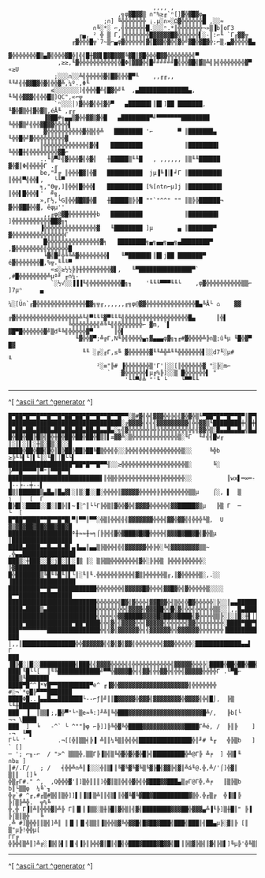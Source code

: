 
     
     
                                             ,,,, ,
                                   ,╗φ▓█▓▓▒ ∩"%≥╓`ⁿ[]▓╬▓█▓φ▄
                               ;∩] ╚╬╬╬╬╬╬╬ ¡.µ░∩»░Ω▓╬╬╬╬╬╬█ ,░░≈
                            ∩╚░*░ ⌐,╣╬╬╬╬╬╬█.░░░ⁿ.*║╬╬╬╬╬╬╬¬»▒▐b║oΓ3
                        ╓▄, ² ╬ ▒ Γ,╠╬╬╬╬╬╬╬█▓▓▓▓▓█▓╬╬╬╬╬╬▌░-║:⌐╙ `Γ╓▓▓╦
                      ╓▓╬╬╬█╦`7~▒⌐▄φ▓╬╬╬╬╬╣▓╣█▓▓╬▓╬╣▓╬╝▓█╬▓█▓╬;⌐▒,▄▓╬╬╬╬█▄
                     ▓╬╬╬╬╬╬╬█▒▄▓╣╬╬╬▓█╬║╣╣█╫▓▓▌█▓█▓▓▓╚▓█║▓█╬╬╬█▓▓╬╬╬╬╬╬╬╣▀
                  ,≥≥,╙▓╬╬╬╬╬╬╬╬╬╬╣╬█Φ╣▓▓▓╬╣█╝╝╝╝╝╝█╣╬╬▓█╣▓▒╩╣╠╣╬╬╬╬╬╬╬▓▀ «≥U
                 ;░░░∩░░╩╣╬╬╬╬╬▓╣█▓╣╬╬█▀╙    ,,╓╓,,    ╙╙╝╣╬▓▓█▓╬▓╣╬╬▓╩,¼º.,Φ╙
                ≤░░░░░░░]╣╬╬╬█╝╣█▓╬╝╙  ,▄██████████████▄,  ╙╚╣╬▓▓▓╣╣╬╬█▒]QC",«⌐╦
                 `ⁿ░░░│)▓╬╬▓╣╬╢▓╬▀   ▄██████▌║█▌]██ ███████,  ╙▓╬▓▒╬╢▓╬▓▒,éÅ╙ ,╓╓
              ▐▓██#╗▄▄▒▓╬╬▓▓▒▓╬█   ▄████████▀╝▀▀▀▀▀▀▀████████   ╚╬╬▓▒╝╣╬╬▓█▓▓╬╬╬╬▌
              ▓╬╬╬╬╬╬╬╬╬╬▓╬▒╣╬╩   ████████ '⌐       ▀ ║███████▄  ╙╬╬█╬╝▓╬╬╬╬╬╬╬╬╬▓
             ║╬╬╬╬╬╬╬╬╬╬╬╬╣▓╬▌   █████████            ║████████▌  ╚╬╬█╫╣╬╬╬╬╬╬╬╬▓█⌐
             ..╙╠▀╝╣▓╬╬╬▓╣╬▓╣   ╫█████▒╙╙█   , ,,,,,, ║▒╙╙██████   ▓╬▓║Φ╣╬╬╬╬Γ .╓
             be,"╜╔ ║╬╬╬█▓║╬▓   ██████████  jµ▐╚▐│▌╛Γ ║█████████▌  ║╬╬╣▀╣╬╬▌,   └╙▀
             ╕,"Θ╦,]║╬╬╣█╬╬╬▌   ██████████ [%[∩t∩⌐µ]j ║█████████▌  ║╬╬▌█╬╬╬▌'  ╝╗,
             »,Γ½,└G║╬╬▓█▓▓╬▓   ╫█████▒╠╠█ ""`"^^" "" ║▒╠╠██████¬  ▓╬╬▓█▓╬╬▓, êφµ''
              ,,╓φ@▓█╬╬╬╬╬╬╬╬b   █████████            ║████████▌  ]╬╬╬╬╬╬╬╬╬╬╬██▓╗╕
             ▐╬╬╬╬╬╬╬╬╬╬╬╬╬╬╬▓   ╙████████ ]µ       ▄ ║███████▀   ▓╬╬╬╬╬╬╬╬╬╬╬╬╬╬╬Γ
              █╬╬╬╬╬╬╬╬╬╬╬╬╬╬╬▓╕   ████████╗▄╗▄▄╗▄▄╗▄████████▀  ,▓╬╬╬╬╬╬╬╣╣╬╬╬╬╬╬█
              ╘▓╣█╝╬╚╚╩▓╬╬╬╬╬╬╬╬▌   ╙▀██████▌║█▌j██ ███████▀   é▓╬╬╬╬╬╬╬█,%╦.╙╙╙▀
                «≤░≥½½╠╠╫╬╬╬╬╬╬╬╬▓▌,   ╙▀███████████████▀`  ,#█╬╬╬╬╬╬╬╬╩µª╜ ╓∩¼-
                `░½√░░▐▐▐╙╣╬╬╬╬╬╬╬╬╬█╗╖    '╙╙╙▀▀▀╙╙└    ,φ▓╬╬╬╬╬╬╬╬╬╬▒▒⌐ ]7µⁿ     ▄
                  ¼░[Ü∩`╓▓╬╬╬╬╬╬╬╬╬╬╬╬╬╬█▓╗╦╓,,,,,,╓╗φ@▓▓╬╬╬╬╬╬╬╬╬╬╬╬╬╬█▄╚Å└ ⌂    ▓▓
                      ╔▓╬╬╬╬╬╬╬╬╬╬╬╬╬╬╬╬╬╬╩╙╣▀╙╙╙▓▀╙╙╙╣╬╬╬╬╬╬╬╬╬╬╬╬╬╬╬╬╬╬█▄      ║╬▌
                     ╚╬╬╬╬╬╬╬╣╩╚╙╣╣╬╬╬╬╬╬╬⌐ ▓m, `▌ ▓█▀█╬╬╬╬╬╬▓╝▒d╙╚╣╬╬╬╬╬▓▀      ║╬▌
                       ╙▓╬╬▓▀;╩╔Γ,N╙╠╣╬╬╬╬▄╖▓▄▄▄φ▓╗╖╓#▓╬╬╬╬╩╠∩▒;û╙µ ╙█╬▓▀         █▓
                         ╙╙ ░╔░╓Γ,≤╚ ▓╬╬╬╬╬╬▓╙╙╩╬╩╙╙╬╬╬╬╬╬╬▌░░d7╙░µ#               ╙
                             ²░≡"╠# ▐╬╬╬╬╬╬╬▒'Γ'│░░[║╬╬╬╬╬╬▓ "░╠░m⌐
                                `   ▓╬╬╬╬╬╬▌µ╔%╠]░░▒ █╬╬╬╬╬╬▌ "
                                     '╙╙▀╝╩ "'╙ └    └▀▀╙╙
     
    
---
^[ [^ascii ^art ^generator](http://asciiart.club) ^] 





    █▀██▀█▀▀█▀▀█▀▀█▀██▀██▀█▀▀█▀▀█▀▀█▀▀░▒#▓╣╬╣▓▓▓╬╬╠╣╣▓╬▓╬▒╙▀██▀█▀▀█▀▀█▀║█▀█▀▀█▀▀█▀▀█
    ████████████████████████████████░╔▓▓▓▓╣╣╣╣▓▓▓▓▓▓▓▓▓╣╬╬▓▓▒╙████████╪╣█╪██ª████#ª█
    █▄██▄██▄████▄██▄██▄██▄██▄█▄▄█▄░╗╣▓╬╬╬╬╬╬╠╬╠╠╬╬╬╬╬╬╣╬╣╣▓▓╬▒░█▄▄█▄▄█▄╣█▄█▄▄█▄▄█▄▄█
    █╬██╬██╠█▒╣█╬╫█╬██╬██╬██╬█▒║▌≤▓▓╩░▒╬╬╬╬╬╬╬╬╬╬╬╬╬▒░╙Γ  ╙╝╣╣█w╓ ║░║▌░║▌░╫▒░█▒░█░░█
    ████╬██╬██╣█╬║█╠██╠██╠██╚█▒╬╬╣╬░░╠╬╬╣╬╬╣╬╬╬╬╬╬╬╬╬▒░░     ╚╬b ≥╠╙╚▌╙║▌╙║░╙█││█└└▌
    ██████████████████▀██▀█▀▀█▀▀╢░░≥╬╬╬╬╬╬╬╬╬╬╬╬╬╬╬╬╬╬▒░      ╚░  ╠▀▀█▀▀▀▀║▀"║▀▀█▀▀▌
    ██████████████████████████▌║╬▒╬╠╬╬╬╬╬╬╬╬╬╬╬╠╬╬╬╬╬╬░░          ║wx▌═∞═-▐--╞--╪--▌
    █▒║██████▒▄█▄║█▄▓▌░║▒░█░░█░╬╬╬╬║▓▓▓▓▓╬╬╬╬╬╠╠╬╬╬╬╬╬╬▒▒µ    ⌠░, ▌  ▒    j  │  [  Γ
    █╠█▌░████░░█░║█╠║▌~▐░^║└└Γ╠╬▒║▓╬╬▓╬╣▓▓▓▓╬╬╬╬╬╣▓▓█████▓▒µ   ╠▒ Γ  ─       └  [
    █▀██▀████▀▀█▀▀█▀█▌▀║▀▀║▀▀░╬▒║╬╬╣╣╣▓▓▓▓▓▓▓╬╬╬╣▓▓╬▓▓╣╣╬╬╬╚▒,  U ▓▒▓█▓██▓██▓██▓██▓█
    ██████████████████ª╫≈≈╫≈╕⌠╠╠╣╣▓╬▓███▓█▓█╬╬╬╬╣▓▓▓█▓██▓█╣▓╬▒µ   ║█████████████████
    ████▄████▄▄█▄▄█▄█▌▄▐▄▄║▄▄▒╠▒╬╬╢╣╣▓▓▓▓▓▓╬╬╠╬░╚╣▓▓▓▓▓▓▓▓▒▒~    ,╬▄▄███████████████
    ███▒░╫███░░█░j█░║▌░▐▒ ║░ ▒╠▒▒╬╬╬╬╬╬╬╣▓╬░╠╠╬▒ ╠╬╬╬╠╬╬╬╬╬░     ╠▓█████████████████
    █╬███████▒╚█╙╚█╙║▌└║░╙║╙.╬╬╬╬╬╬╠╬╬╬╣▓▒╠╬╬╬╬╬▒╓,║▓╬╬╬╬╬▒░,.░░ ▐██████████████████
    █████████▀▀█▀▀███████████╬╬╬╬╬╬╬╣▓▓▓▓▓█▓╬╬╬╣▓▓█▓╬╣▓╬╬╬╬╬▒░░░░ █▀▀███████████████
    █████████████████████████╬╬╬╬╬╬╣█▓╣▓╬╬╬╢▓▓█▓▓╬╢▒╬╣╬█▓╬╬╬╬╬░╠░░║▄▄███████████████
    ████▄████▒▄██████████████╬╬╬╬╬╣╬╬╣▓▓▓▓╬▓▓▓██╬╬█╣▓╣╬╬╣╬╬╬╣╬▒▒░░│,,█▄██████████│░█
    █████████████████████████╣╬╬╬╣╬▓▓█████▓▓▓▓█▓██▓▓████╣▓╬╬╬╬▒▒╠░║░║█░╫▌│║█████████
    ████▀█████████████▀██▀████╣╬╣▓╣╣▓▓▓▓╬╬╣▓▓▓▓▓╣╬╬╬╬╬╣▓▓╬╬╬╬╬╬╬╬░████▀██▀██▀███████
    ███▀▀▀▀▀▀▀▀███████████████╬╣╣▓╣▓▓▓▓▓▓╬╣╣▓▓▓▓▓▓╬╬▓▓▓▓▓▓╬╬╬╬╬╬╬▐████████████▀▀█▀▀▀
    ███     │,,║███████████████╬╬▓▓▓▓▓▓╣╣▓╣▓╣▓▓╣╬╬╬╬╬╬╬╣▓▓▓╬╬╬╬╬░█████████████▄▄▌  Γ
    ███  ▐█╠█░│█░░██████████╣███╣╣▓▓▓▓╬╬╬╬╣╣╬╬╬╬╬╬╬╬╬╬╬╣▓▓▓▓▓╬╬╬╠░████╬██╬██╬██╣██▓█
    ███▌╙█└└[  ║╙╚████████████╝▀▀╬▓▓▓▓█╬╣╣▓▓╣╬╬▓▓╬╣╬╬╣▓▓▓▓▓╬╬╬╬Γ .╙▀█⌐  ███▒╙██████▌
    ████▀█^^▐*¥█▀▀█████████▀e^ ╓▐▓╬▓▓▓▓▓▓▓▓▓▓▓▓▓▓▓▓▓▓▓▓╣╬╬╬╬╬╬╬   #░¬`*φ█╠▀▀▀███████
    ████Φ█..▐▄▄█▄▄███████└--⌐ƒ║╝║║█▓▓▓▓▓╬▓▓▓╣▓▓▓▓▓▓▓▓╬▓▓▓▓╣╬╣█⌡,  ╠▒       └╙╫██████
    ███  ▐  ║▒▒▌;,█╬▀"└ⁿ▒e≈╚:]╜╩║╚╬███▓▓▓▓▓▓▓▓▓▓▓▓▓▓▓▓▓▓▓▓▓█╩/,   ╠b[└      ¬¬ \████
    ███  ]  ╘   -^` └ ^""╠φ ⌐╠]]╠╚╬▓╚╬████▓▓▓▓▓▓▓▓▓▓▓▓████Γ╩é, /  ╠║╠    ]   -¬  ╙▀▌
    Γ└└ '         .¬[[╬║▒▒╡╠▐ ╩║║¼╚▒║╬╣╬╣███████████████╬║╜# ╙╓   ╬╠▒b   ]  ` []
    ─ '; ⌐╖-⌐  / ">^ ▒▒▒╬,▒▒Γ╠▐▒╣▒╚╬▓╬▓╬▓╬█╠╣█████████╬╩@Γ╠ ╩╒  ] ╬▒▌╙   ∩b≥ ]
    ║#/.Γ/   ; /   ╡╬╬╩∩╩║▐░░░╬║▒▌║╚▓╚▓╚▓╚▒╚▓╠█╣▓▓╠╣▓║╩á╙@.╬,╩/'⌠]╬▓║    ▒║║  []╘
    ╬▒╓Γ#." ^,  ,Q╬╬╬▓'║]▒╬║║║]╬▓║▒║╬╣╬▓╬╣╬▓███▓▓███▄▒╔Γ@Γ╬,╩╒   ║▒╠▒b  b║└▒▒φ  ¼╚`╖
    ╬╔`# ^╓,#╓▒#▒╣║▒╬]]▌║▐▒▌▒╩║║╣▒▌║╬▓╚▓╚▓██▓██████████▓▒╬.╬╓▒╔  ╬▐▒▌╠  ╠⌠▒╠╩╬.  ╦%╚
    ╬,╬ Γ▐║╩║╬╬╬▓╠╩╠ Γ║▐▌║▐▒▒░▒╫╠█║▓╬▒║╣▓╣████████▓▓▓██╬▓▓▓▄╩▐╙╠]▒╫█║" ╠▐ ╠⌠▒║▒╬   ╚
    ,╩ #]▒╬╬║║▒╣]╩║ ║▐▌║▐▌╣▒▒║▐▒╬╬▒▓╚╬▓▓█╣█▓██▓███╣███╣███║╣██▄µ╠░▓║╠ [║ ▒"µ╠!╬╬µ[
    ΓΓ╔ ╬╠╬╣▒╩║]╩╔░▐▒╣╠▌║▐▌╣▐╠║╠╬╬▓║█║╣█╣╬███▓████▓█▓▓╣█▌║╠▒▓╠▒╣║▓╣╠▒▌]╚µ╠'╬╚▒║▒▌╠µ
    
---
^[ [^ascii ^art ^generator](http://asciiart.club) ^] 
